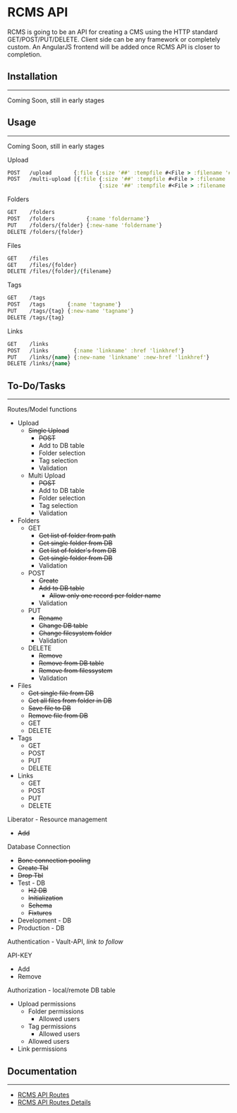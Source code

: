# RCMS API

RCMS is going to be an API for creating a CMS using the HTTP standard GET/POST/PUT/DELETE. Client side can be any framework or completely custom. An AngularJS frontend will be added once RCMS API is closer to completion. 

## Installation
---
Coming Soon, still in early stages

## Usage
---
Coming Soon, still in early stages

Upload
```clojure
POST   /upload       {:file {:size '##' :tempfile #<File > :filename '######'}}
POST   /multi-upload [{:file {:size '##' :tempfile #<File > :filename '######'}
                             {:size '##' :tempfile #<File > :filename '######'}}]
```

Folders
```clojure
GET    /folders
POST   /folders          {:name 'foldername'}
PUT    /folders/{folder} {:new-name 'foldername'}
DELETE /folders/{folder} 
```

Files
```clojure
GET    /files
GET    /files/{folder}
DELETE /files/{folder}/{filename}
```

Tags
```clojure
GET    /tags
POST   /tags       {:name 'tagname'}
PUT    /tags/{tag} {:new-name 'tagname'}
DELETE /tags/{tag} 
```

Links
```clojure
GET    /links
POST   /links        {:name 'linkname' :href 'linkhref'}
PUT    /links/{name} {:new-name 'linkname' :new-href 'linkhref'}
DELETE /links/{name}
```

## To-Do/Tasks
---
Routes/Model functions
* Upload
    * ~~Single Upload~~
        * ~~POST~~ 
        * Add to DB table
        * Folder selection
        * Tag selection
        * Validation  
    * Multi Upload
        * ~~POST~~ 
        * Add to DB table   
        * Folder selection
        * Tag selection
        * Validation  
* Folders
    * GET
        * ~~Get list of folder from path~~
        * ~~Get single folder from DB~~
        * ~~Get list of folder's from DB~~
        * ~~Get single folder from DB~~
        * Validation
    * POST
        * ~~Create~~
        * ~~Add to DB table~~
            * ~~Allow only one record per folder name~~ 
        * Validation
    * PUT
        * ~~Rename~~
        * ~~Change DB table~~
        * ~~Change filesystem folder~~
        * Validation
    * DELETE
        * ~~Remove~~
        * ~~Remove from DB table~~
        * ~~Remove from filessystem~~
        * Validation
* Files
    * ~~Get single file from DB~~
    * ~~Get all files from folder in DB~~
    * ~~Save file to DB~~
    * ~~Remove file from DB~~
    * GET
    * DELETE
* Tags
    * GET
    * POST
    * PUT
    * DELETE
* Links
    * GET
    * POST
    * PUT
    * DELETE

Liberator - Resource management
* ~~Add~~

Database Connection
* ~~Bone connection pooling~~
* ~~Create Tbl~~
* ~~Drop Tbl~~
* Test - DB
    * ~~H2 DB~~
    * ~~Initialization~~
    * ~~Schema~~
    * ~~Fixtures~~
* Development - DB
* Production - DB

Authentication - Vault-API, *link to follow*

API-KEY
* Add
* Remove

Authorization - local/remote DB table
* Upload permissions
    * Folder permissions
        * Allowed users 
    * Tag permissions
        * Allowed users
    * Allowed users
* Link permissions


## Documentation
---
* [RCMS API Routes](https://github.com/yatesj9/rcms/blob/master/doc/routes.md)
* [RCMS API Routes Details](https://github.com/yatesj9/rcms/blob/master/doc/routes_details.md)